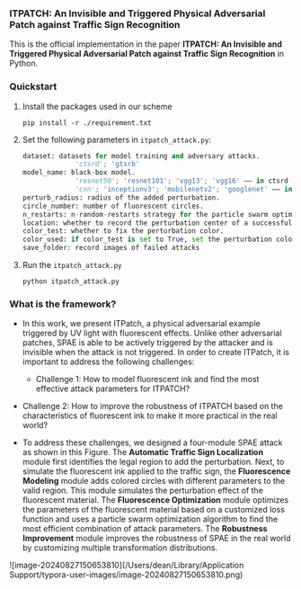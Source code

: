 ### ITPATCH: An Invisible and Triggered Physical Adversarial Patch against Traffic Sign Recognition

This is the official implementation in the paper **ITPATCH: An Invisible and Triggered Physical Adversarial Patch against Traffic Sign Recognition** in Python.



### Quickstart

1. Install the packages used in our scheme

   `pip install -r ./requirement.txt`

2. Set the following parameters in `itpatch_attack.py`:

   ```python
   dataset: datasets for model training and adversary attacks.
   				'ctsrd'; 'gtsrb'
   model_name: black-box model.
   				'resnet50'; 'resnet101'; 'vgg13'; 'vgg16' —— in ctsrd dataset.
     			'cnn'; 'inceptionv3'; 'mobilenetv2'; 'googlenet' —— in gtsrb dataset.
   perturb_radius: radius of the added perturbation.
   circle_number: number of fluorescent circles.
   n_restarts: n-random-restarts strategy for the particle swarm optimization.
   location: whether to record the perturbation center of a successful attack.
   color_test: whether to fix the perturbation color.
   color_used: if color_test is set to True, set the perturbation color
   save_folder: record images of failed attacks
   ```

3. Run the `itpatch_attack.py`

   `python itpatch_attack.py`



### What is the framework?

- In this work, we present ITPatch, a physical adversarial example triggered by UV light with fluorescent effects. Unlike other adversarial patches, SPAE is able to be actively triggered by the attacker and is invisible when the attack is not triggered. In order to create ITPatch, it is important to address the following challenges: 

  - Challenge 1: How to model fluorescent ink and find the most effective attack parameters for ITPATCH?
- Challenge 2: How to improve the robustness of ITPATCH based on the characteristics of fluorescent ink to make it more practical in the real world?
- To address these challenges, we designed a four-module SPAE attack as shown in this Figure. The **Automatic Traffic Sign Localization** module first identifies the legal region to add the perturbation. Next, to simulate the fluorescent ink applied to the traffic sign, the **Fluorescence Modeling** module adds colored circles with different parameters to the valid region. This module simulates the perturbation effect of the fluorescent material. The **Fluorescence Optimization** module optimizes the parameters of the fluorescent material based on a customized loss function and uses a particle swarm optimization algorithm to find the most efficient combination of attack parameters. The **Robustness Improvement** module improves the robustness of SPAE in the real world by customizing multiple transformation distributions.

![image-20240827150653810](/Users/dean/Library/Application Support/typora-user-images/image-20240827150653810.png)

